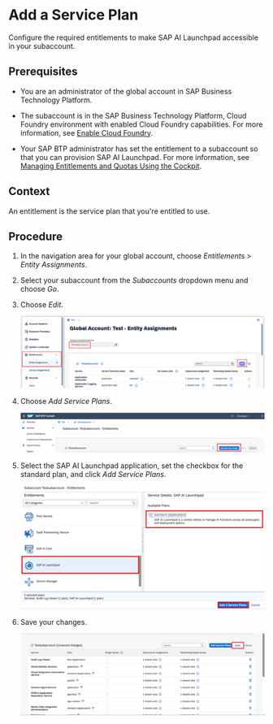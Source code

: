 <!-- loio9a8b7f26a6dc4a69aa3179030fc0eded -->

# Add a Service Plan

Configure the required entitlements to make SAP AI Launchpad accessible in your subaccount.



<a name="loio9a8b7f26a6dc4a69aa3179030fc0eded__prereq_pzq_c14_5pb"/>

## Prerequisites

-   You are an administrator of the global account in SAP Business Technology Platform.

-   The subaccount is in the SAP Business Technology Platform, Cloud Foundry environment with enabled Cloud Foundry capabilities. For more information, see [Enable Cloud Foundry](enable-cloud-foundry-cf0d5d2.md).

-   Your SAP BTP administrator has set the entitlement to a subaccount so that you can provision SAP AI Launchpad. For more information, see [Managing Entitlements and Quotas Using the Cockpit](https://help.sap.com/docs/btp/sap-business-technology-platform/managing-entitlements-and-quotas-using-cockpit).



## Context

An entitlement is the service plan that you're entitled to use.



## Procedure

1.  In the navigation area for your global account, choose *Entitlements* \> *Entity Assignments*.



2.  Select your subaccount from the *Subaccounts* dropdown menu and choose *Go*.



3.  Choose *Edit*.

    ![](images/Configure_Entitlements_Button_a0bbbf0.png)

4.  Choose *Add Service Plans*.

    ![](images/Add_Service_Plans_Button_d42d394.png)

5.  Select the SAP AI Launchpad application, set the checkbox for the standard plan, and click *Add Service Plans*.

    ![Configure Entitlements, Choose SAP AI Launchpad, Add Service Plans](images/Image_AI_Launchpad_Provisioning_Standard_10_PNG_0a0c1ac.png)

6.  Save your changes.

    ![Configure Entitlements, Save Service Plans](images/Save_Standard_Plan_58d9353.png)



